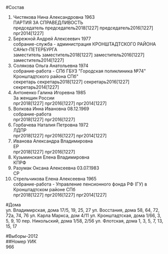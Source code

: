#Состав  
1. Чистякова Нина Александровна 1963  
    ПАРТИЯ ЗА СПРАВЕДЛИВОСТЬ  
    председатель председатель2018[1227] председатель2016[1227] прг2014[1227]  
2. Бережной Андрей Алексеевич 1977  
    собрание-служба - администрация КРОНШТАДТСКОГО РАЙОНА САНкт-ПЕТЕРБУРГА  
    заместитель заместитель2018[1227] заместитель2016[1227] заместитель2014[1227]  
3. Солякова Ольга Анатольевна 1974  
    собрание-работа - СПб ГБУЗ "Городская поликлиника №74" Кронштадтского района СПб"  
    секретарь секретарь2018[1227] секретарь2016[1227] секретарь2014[1227]  
4. Антоненко Галина Игоревна 1985  
    За женщин России  
    прг2018[1227] прг2016[1227] прг2014[1227]  
5. Волкова Инна Ивановна 08.12.1969  
    собрание-работа  
    прг2018[1227] прг2016[1227]  
6. Горбачева Наталия Петровна 1972  
    ЛДПР  
    прг2018[1227] прг2016[1227] прг2014[1227]  
7. Иванова Александра Владимировна  
    ЕР  
    прг2018[1227] прг2016[1227]  
8. Кузьминская Елена Владимировна  
    КПРФ  
9. Разумак Оксана Алексеевна 03.07.1983  
    СР  
10. Стрельчикова Елена Алексеевна 1965  
    собрание-работа - Управление пенсионного фонда РФ (ГУ) в Кронштадтском районе СПб  
    прг2018[1227] прг2016[1227] прг2014[1227]  
  
#Дома  
ул. Владимирская, дома 17/5, 19, 25, 27 ул. Восстания, дома 58, 64, 72, 72а, 74, 76 ул. Карла Маркса, дом 4/11 ул. Кронштадтская, дома 1/66, 3, 5, 9, 10 пер. Никольский, дома 1/58, 2/56 ул. Флотская, дома 1, 3, 5, 7, 13, 15, 17  
  
#Выборы-2012  
##Номер УИК  
966  
